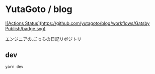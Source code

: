 # YutaGoto / blog

[![Actions Status](https://github.com/yutagoto/blog/workflows/Gatsby Publish/badge.svg)](https://github.com/yutagoto/blog/actions)

エンジニアの.ごっちの日記リポジトリ

## dev

```sh
yarn dev
```
